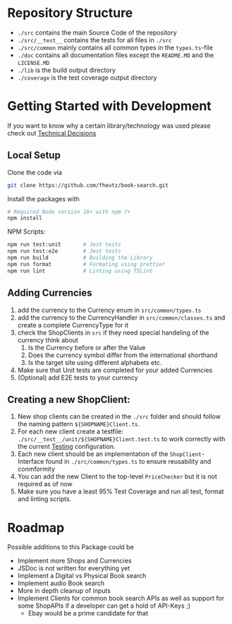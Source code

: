# Repository Structure

* `./src` contains the main Source Code of the repository
* `./src/__test__` contains the tests for all files in `./src`
* `./src/common` mainly contains all common types in the `types.ts`-file 
* `./doc` contains all documentation files except the `README.MD` and the `LICENSE.MD`
* `./lib` is the build output directory
* `./coverage` is the test coverage output directory

# Getting Started with Development
If you want to know why a certain library/technology was used please check out [Technical Decisions](technicalDecision.md)
## Local Setup
Clone the code via
```bash
git clone https://github.com/fheutz/book-search.git
```
Install the packages with
```bash
# Required Node version 16+ with npm 7+
npm install
```

NPM Scripts:
```bash
npm run test:unit       # Jest tests
npm run test:e2e        # Jest tests
npm run build           # Building the Library
npm run format          # Formating using prettier 
npm run lint            # Linting using TSLint
```
## Adding Currencies

1. add the currency to the Currency enum in `src/common/types.ts`
2. add the currency to the CurrencyHandler in `src/common/classes.ts` and create a complete CurrencyType for it
3. check the ShopClients in `src` if they need special handeling of the currency think about 
   1. Is the Currency before or after the Value
   2. Does the currency symbol differ from the international shorthand
   3. Is the target site using different alphabets etc.
4. Make sure that Unit tests are completed for your added Currencies
5. (Optional) add E2E tests to your currency

## Creating a new ShopClient:

1. New shop clients can be created in the `./src` folder and should follow the naming pattern `${SHOPNAME}Client.ts`. 
2. For each new client create a testfile: `./src/__test__/unit/${SHOPNAME}Client.test.ts` to work correctly with the current [Testing](docs/testing.md) configuration.
3. Each new client should be an implementation of the `ShopClient`-Interface found in `./src/common/types.ts` to ensure reusability and conmformity
4. You can add the new Client to the top-level `PriceChecker` but it is not required as of now
5. Make sure you have a least 95% Test Coverage and run all test, format and linting scripts. 

# Roadmap
Possible additions to this Package could be 
* Implement more Shops and Currencies
* JSDoc is not written for everything yet
* Implement a Digital vs Physical Book search
* Implement audio Book search
* More in depth cleanup of inputs
* Implement Clients for common book search APIs as well as support for some ShopAPIs if a developer can get a hold of API-Keys ;)
  * Ebay would be a prime candidate for that